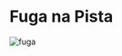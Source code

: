 # Fuga na Pista

![fuga](https://github.com/user-attachments/assets/79f7be32-7aca-4034-87c5-4e3f0de391f0)
